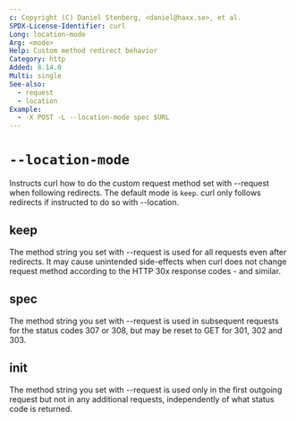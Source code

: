 ```yaml
---
c: Copyright (C) Daniel Stenberg, <daniel@haxx.se>, et al.
SPDX-License-Identifier: curl
Long: location-mode
Arg: <mode>
Help: Custom method redirect behavior
Category: http
Added: 8.14.0
Multi: single
See-also:
  - request
  - location
Example:
  - -X POST -L --location-mode spec $URL
---
```


# `--location-mode`

Instructs curl how to do the custom request method set with --request when
following redirects. The default mode is `keep`. curl only follows redirects if
instructed to do so with --location.

## keep

The method string you set with --request is used for all requests even after
redirects. It may cause unintended side-effects when curl does not change
request method according to the HTTP 30x response codes - and similar.

## spec

The method string you set with --request is used in subsequent requests for
the status codes 307 or 308, but may be reset to GET for 301, 302 and 303.

## init

The method string you set with --request is used only in the first outgoing
request but not in any additional requests, independently of what status code
is returned.
